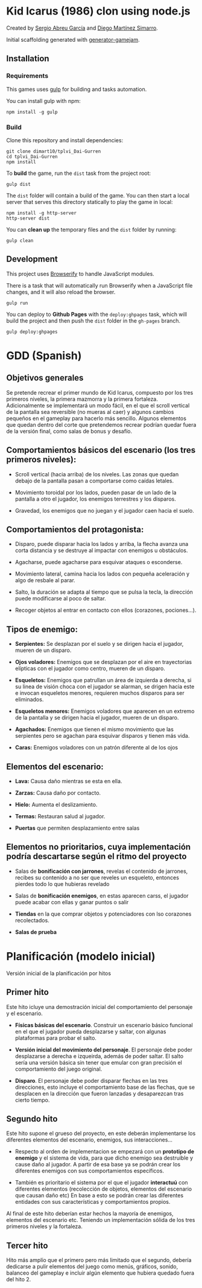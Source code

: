 ﻿# Kid Icarus (1986) clon using node.js

Created by
[Sergio Abreu García](https://github.com/SAGGameDeveloper) and
[Diego Martínez Simarro](https://github.com/dimart10).

Initial scaffolding generated with [generator-gamejam](https://github.com/belen-albeza/generator-gamejam/).

## Installation

### Requirements

This games uses [gulp](http://gulpjs.com/) for building and tasks automation.

You can install gulp with npm:

```
npm install -g gulp
```

### Build

Clone this repository and install dependencies:

```
git clone dimart10/tplvi_Dai-Gurren
cd tplvi_Dai-Gurren
npm install
```

To **build** the game, run the `dist` task from the project root:

```
gulp dist
```

The `dist` folder will contain a build of the game. You can then start a local server that serves this directory statically to play the game in local:

```
npm install -g http-server
http-server dist
```

You can **clean up** the temporary files and the `dist` folder by running:

```
gulp clean
```

## Development

This project uses [Browserify](http://browserify.org) to handle JavaScript modules.

There is a task that will automatically run Browserify when a JavaScript file changes, and it will also reload the browser.

```
gulp run
```

You can deploy to **Github Pages** with the `deploy:ghpages` task, which will build the project and then push the `dist` folder in the `gh-pages` branch.

```
gulp deploy:ghpages
```


# GDD (Spanish)

## Objetivos generales

Se pretende recrear el primer mundo de Kid Icarus, compuesto por los tres primeros niveles, la primera mazmorra y la primera fortaleza.
Adicionalmente se implementará un modo fácil, en el que el scroll vertical de la pantalla sea reversible (no mueras al caer) y algunos
cambios pequeños en el gameplay para hacerlo más sencillo. Algunos elementos que quedan dentro del corte que pretendemos recrear podrían
quedar fuera de la versión final, como salas de bonus y desafío.

## Comportamientos básicos del escenario (los tres primeros niveles):

* Scroll vertical (hacia arriba) de los niveles.
Las zonas que quedan debajo de la pantalla pasan a comportarse como caídas letales.

* Movimiento toroidal por los lados, pueden pasar de un lado de la pantalla a otro el jugador,
los enemigos terrestres y los disparos.

* Gravedad, los enemigos que no juegan y el jugador caen hacia el suelo.

## Comportamientos del protagonista:

* Disparo, puede disparar hacia los lados y arriba, la flecha avanza una corta distancia y se destruye al impactar
con enemigos u obstáculos.

* Agacharse, puede agacharse para esquivar ataques o esconderse.

* Movimiento lateral, camina hacia los lados con pequeña aceleración y algo de resbale al parar.

* Salto, la duración se adapta al tiempo que se pulsa la tecla, la dirección puede modificarse al poco de saltar.

* Recoger objetos al entrar en contacto con ellos (corazones, pociones...).

## Tipos de enemigo:

* **Serpientes:** Se desplazan por el suelo y se dirigen hacia el jugador, mueren de un disparo.

* **Ojos voladores:** Enemigos que se desplazan por el aire en trayectorias elípticas con el jugador como centro, mueren de un disparo.

* **Esqueletos:** Enemigos que patrullan un área de izquierda a derecha, si su linea de visión choca con el jugador se alarman,
se drigen hacia este e invocan esqueletos menores, requieren muchos disparos para ser eliminados.

* **Esqueletos menores:** Enemigos voladores que aparecen en un extremo de la pantalla y se dirigen hacia el jugador, mueren de un disparo.

* **Agachados:** Enemigos que tienen el mismo movimiento que las serpientes pero se agachan para esquivar disparos y tienen más vida.

* **Caras:** Enemigos voladores con un patrón diferente al de los ojos


## Elementos del escenario:

* **Lava:** Causa daño mientras se esta en ella.

* **Zarzas:** Causa daño por contacto.

* **Hielo:** Aumenta el deslizamiento.

* **Termas:** Restauran salud al jugador.

* **Puertas** que permiten desplazamiento entre salas

## Elementos no prioritarios, cuya implementación podría descartarse según el ritmo del proyecto

* Salas de **bonificación con jarrones**, revelas el contenido de jarrones, recibes su contenido a no ser que reveles un esqueleto,
entonces pierdes todo lo que hubieras revelado

* Salas de **bonificación enemigos**, en estas aparecen carss, el jugador puede acabar con ellas y ganar puntos o salir

* **Tiendas** en la que comprar objetos y potenciadores con lso corazones recolectados.

* **Salas de prueba**

# Planificación (modelo inicial)

Versión inicial de la planificación por hitos

## Primer hito

Este hito icluye una demostración inicial del comportamiento del personaje y el escenario.

* **Físicas básicas del escenario**. Construir un escenario básico funcional en el que el jugador pueda desplazarse y saltar, con algunas
plataformas para probar el salto.

* **Versión inicial del movimiento del personaje**. El personaje debe poder desplazarse a derecha e izqueirda, además de poder saltar.
El salto sería una versión básica sin tener que emular con gran precisión el comportamiento del juego original.

* **Disparo**. El personaje debe poder disparar flechas en las tres direcciones, esto incluye el comportamiento base de las flechas, 
que se desplacen en la dirección que fueron lanzadas y desaparezcan tras cierto tiempo.

## Segundo hito

Este hito supone el grueso del proyecto, en este deberán implementarse los diferentes elementos del escenario, enemigos, sus interacciones...

* Respecto al orden de implementacion se empezará con un **prototipo de enemigo** y el sistema de vida, para que dicho enemigo sea destruible y cause daño al jugador.
A partir de esa base ya se podrán crear los diferentes enemigos con sus comportamientos específicos.

* También es prioritario el sistema por el que el jugador **interactuú** con diferentes elementos (recolección de objetos, elementos del escenario que causan daño etc)
En base a esto se podrán crear las diferentes entidades con sus características y comportamientos propios.

Al final de este hito deberían estar hechos la mayoría de enemigos, elementos del escenario etc. Teniendo un implementación sólida de los tres primeros niveles y la fortaleza.

## Tercer hito

Hito más amplío que el primero pero más limitado que el segundo, debería dedicarse a pulir elementos del juego como menús, gráficos, sonido, balanceo del gameplay e incluir algún elemento
que hubiera quedado fuera del hito 2.

